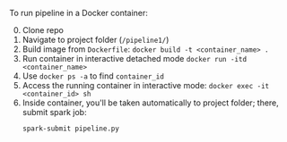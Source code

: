 To run pipeline in a Docker container:

0. Clone repo
1. Navigate to project folder (`/pipeline1/`)
2. Build image from `Dockerfile`: `docker build -t <container_name> .`
3. Run container in interactive detached mode `docker run -itd <container_name>`
4. Use `docker ps -a` to find `container_id`
5. Access the running container in interactive mode: `docker exec -it <container_id> sh`
6. Inside container, you'll be taken automatically to project folder; there, submit spark job: 
	```shell
	spark-submit pipeline.py
	```
